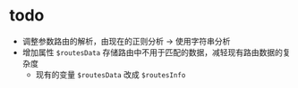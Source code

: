# todo

- 调整参数路由的解析，由现在的正则分析 -> 使用字符串分析 
- 增加属性 `$routesData` 存储路由中不用于匹配的数据，减轻现有路由数据的复杂度
  - 现有的变量 `$routesData` 改成 `$routesInfo`
